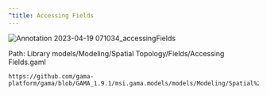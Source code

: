 ```yaml
---
^title: Accessing Fields
---
```


![Annotation 2023-04-19 071034_accessingFields](https://user-images.githubusercontent.com/4437331/232973587-00af2b29-ffca-4366-a926-665c58d16cd4.png)

Path: Library models/Modeling/Spatial Topology/Fields/Accessing Fields.gaml

```gaml reference
https://github.com/gama-platform/gama/blob/GAMA_1.9.1/msi.gama.models/models/Modeling/Spatial%20Topology/Fields/Accessing%20Fields.gaml
```